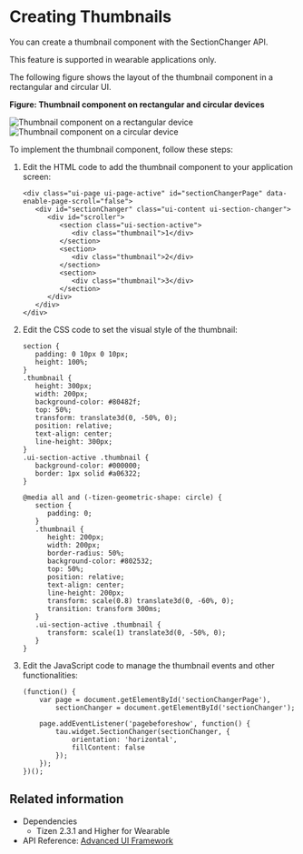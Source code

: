 # Creating Thumbnails

You can create a thumbnail component with the SectionChanger API.

This feature is supported in wearable applications only.

The following figure shows the layout of the thumbnail component in a rectangular and circular UI.

**Figure: Thumbnail component on rectangular and circular devices**

![Thumbnail component on a rectangular device](./media/rectangular_thumbnail.png) ![Thumbnail component on a circular device](./media/round_thumbnail.png)

To implement the thumbnail component, follow these steps:

1. Edit the HTML code to add the thumbnail component to your application screen:

   ```
   <div class="ui-page ui-page-active" id="sectionChangerPage" data-enable-page-scroll="false">
      <div id="sectionChanger" class="ui-content ui-section-changer">
         <div id="scroller">
            <section class="ui-section-active">
               <div class="thumbnail">1</div>
            </section>
            <section>
               <div class="thumbnail">2</div>
            </section>
            <section>
               <div class="thumbnail">3</div>
            </section>
         </div>
      </div>
   </div>
   ```

2. Edit the CSS code to set the visual style of the thumbnail:

   ```
   section {
      padding: 0 10px 0 10px;
      height: 100%;
   }
   .thumbnail {
      height: 300px;
      width: 200px;
      background-color: #80482f;
      top: 50%;
      transform: translate3d(0, -50%, 0);
      position: relative;
      text-align: center;
      line-height: 300px;
   }
   .ui-section-active .thumbnail {
      background-color: #000000;
      border: 1px solid #a06322;
   }

   @media all and (-tizen-geometric-shape: circle) {
      section {
         padding: 0;
      }
      .thumbnail {
         height: 200px;
         width: 200px;
         border-radius: 50%;
         background-color: #802532;
         top: 50%;
         position: relative;
         text-align: center;
         line-height: 200px;
         transform: scale(0.8) translate3d(0, -60%, 0);
         transition: transform 300ms;
      }
      .ui-section-active .thumbnail {
         transform: scale(1) translate3d(0, -50%, 0);
      }
   }
   ```

3. Edit the JavaScript code to manage the thumbnail events and other functionalities:

   ```
   (function() {
       var page = document.getElementById('sectionChangerPage'),
           sectionChanger = document.getElementById('sectionChanger');

       page.addEventListener('pagebeforeshow', function() {
           tau.widget.SectionChanger(sectionChanger, {
               orientation: 'horizontal',
               fillContent: false
           });
       });
   })();
   ```

## Related information
* Dependencies   
  - Tizen 2.3.1 and Higher for Wearable
* API Reference: [Advanced UI Framework](../../api/latest/ui_fw_api/ui_fw_api_cover.htm)
